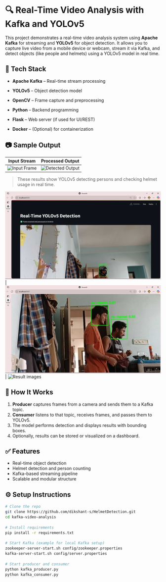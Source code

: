 # 🔍 Real-Time Video Analysis with Kafka and YOLOv5

This project demonstrates a real-time video analysis system using **Apache Kafka** for streaming and **YOLOv5** for object detection. It allows you to capture live video from a mobile device or webcam, stream it via Kafka, and detect objects (like people and helmets) using a YOLOv5 model in real time.

## 🧰 Tech Stack

- **Apache Kafka** – Real-time stream processing

- **YOLOv5** – Object detection model

- **OpenCV** – Frame capture and preprocessing

- **Python** – Backend programming

- **Flask** – Web server (if used for UI/REST)

- **Docker** – (Optional) for containerization

## 📷 Sample Output

| Input Stream | Processed Output |
|--------------|------------------|
| ![Input Frame](images/input_frame.jpg) | ![Detected Output](images/output_frame.jpg) |

> These results show YOLOv5 detecting persons and checking helmet usage in real time.

![Result images1](images/Screenshot%20(127).png) | ![Result image2](images/Screenshot%20(128).png) | ![Result images](images)

## 🚀 How It Works

1. **Producer** captures frames from a camera and sends them to a Kafka topic.
2. **Consumer** listens to that topic, receives frames, and passes them to YOLOv5.
3. The model performs detection and displays results with bounding boxes.
4. Optionally, results can be stored or visualized on a dashboard.

## ✅ Features

- Real-time object detection
- Helmet detection and person counting
- Kafka-based streaming pipeline
- Scalable and modular structure

## ⚙️ Setup Instructions

```bash
# Clone the repo
git clone https://github.com/dikshant-s/HelmetDetection.git
cd kafka-video-analysis

# Install requirements
pip install -r requirements.txt

# Start Kafka (example for local Kafka setup)
zookeeper-server-start.sh config/zookeeper.properties
kafka-server-start.sh config/server.properties

# Start producer and consumer
python kafka_producer.py
python kafka_consumer.py
